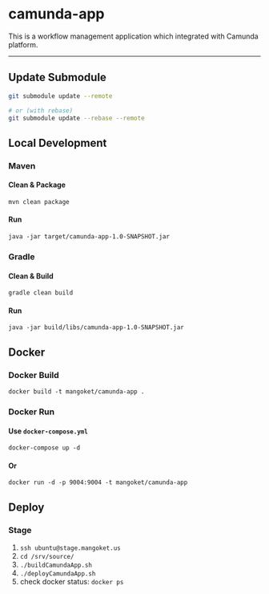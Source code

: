 # camunda-app

This is a workflow management application which integrated with Camunda platform.

---

## Update Submodule

```bash
git submodule update --remote

# or (with rebase)
git submodule update --rebase --remote
```

## Local Development

### Maven

#### Clean & Package

```shell
mvn clean package
```

#### Run

```shell
java -jar target/camunda-app-1.0-SNAPSHOT.jar
```

### Gradle

#### Clean & Build

```shell
gradle clean build
```

#### Run

```shell
java -jar build/libs/camunda-app-1.0-SNAPSHOT.jar
```

## Docker

### Docker Build

```shell
docker build -t mangoket/camunda-app .
```

### Docker Run

#### Use `docker-compose.yml`

```shell
docker-compose up -d
```

#### Or

```shell
docker run -d -p 9004:9004 -t mangoket/camunda-app
```

## Deploy

### Stage

1. `ssh ubuntu@stage.mangoket.us`
2. `cd /srv/source/`
3. `./buildCamundaApp.sh`
4. `./deployCamundaApp.sh`
5. check docker status: `docker ps`

